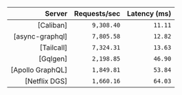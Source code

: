 <!-- PERFORMANCE_RESULTS_START -->

| Server | Requests/sec | Latency (ms) |
|--------:|--------------:|--------------:|
| [Caliban] | `9,308.40` | `11.11` |
| [async-graphql] | `7,805.58` | `12.82` |
| [Tailcall] | `7,324.31` | `13.63` |
| [Gqlgen] | `2,198.85` | `46.90` |
| [Apollo GraphQL] | `1,849.81` | `53.84` |
| [Netflix DGS] | `1,660.16` | `64.03` |

<!-- PERFORMANCE_RESULTS_END -->
